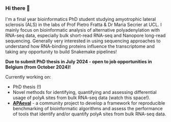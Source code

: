 ### Hi there 👋

I'm a final year bioinformatics PhD student studying amyotrophic lateral sclerosis (ALS) in the labs of Prof Pietro Fratta & Dr Maria Secrier at UCL. I mainly focus on bioinformatic analysis of alternative polyadenylation with RNA-seq data, especially bulk short-read RNA-seq and Nanopore long-read sequencing. Generally very interested in using sequencing approaches to understand how RNA-binding proteins influence the transcriptome and taking any opportunity to build Snakemake pipelines!

**Due to submit PhD thesis in July 2024 - open to job opportunities in Belgium (from October 2024)!**

Currently working on:
- PhD thesis (!)
- Novel methods for identifying, quantifying and assessing differential usage of polyA sites from bulk RNA-seq data (watch this space!).
- **[APAeval](https://github.com/iRNA-COSI/APAeval)** - a community project to develop a framework for reproducible benchmarking of bioinformatic algorithms and assess the performance of tools that identify and/or quantify polyA sites from bulk RNA-seq data.

<!--
**SamBryce-Smith/SamBryce-Smith** is a ✨ _special_ ✨ repository because its `README.md` (this file) appears on your GitHub profile.

Here are some ideas to get you started:



- 🔭 I’m currently working on ...
- 🌱 I’m currently learning ...
- 👯 I’m looking to collaborate on ...
- 🤔 I’m looking for help with ...
- 💬 Ask me about ...
- 📫 How to reach me: ...
- 😄 Pronouns: ...
- ⚡ Fun fact: ...
-->
